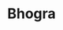 ---
title: "Bhogra"
title_bn: "ভোগরা নদী"
description: "Bhogra river starts from Fatehpur and ends at Habibur."
---